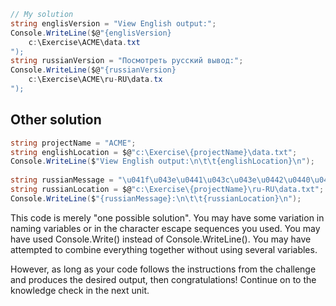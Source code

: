 ```C#
// My solution
string englisVersion = "View English output:";
Console.WriteLine($@"{englisVersion}
    c:\Exercise\ACME\data.txt
");
string russianVersion = "Посмотреть русский вывод:";
Console.WriteLine($@"{russianVersion}
    c:\Exercise\ACME\ru-RU\data.tx
");

```

## Other solution
```C#
string projectName = "ACME";
string englishLocation = $@"c:\Exercise\{projectName}\data.txt";
Console.WriteLine($"View English output:\n\t\t{englishLocation}\n");
            
string russianMessage = "\u041f\u043e\u0441\u043c\u043e\u0442\u0440\u0435\u0442\u044c \u0440\u0443\u0441\u0441\u043a\u0438\u0439 \u0432\u044b\u0432\u043e\u0434";
string russianLocation = $@"c:\Exercise\{projectName}\ru-RU\data.txt";
Console.WriteLine($"{russianMessage}:\n\t\t{russianLocation}\n");
```

This code is merely "one possible solution". You may have some variation in naming variables or in the character escape sequences you used. You may have used Console.Write() instead of Console.WriteLine(). You may have attempted to combine everything together without using several variables.

However, as long as your code follows the instructions from the challenge and produces the desired output, then congratulations! Continue on to the knowledge check in the next unit.
